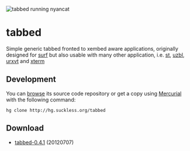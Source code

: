 ![tabbed running nyancat](/tabbed.png)

tabbed
======
Simple generic tabbed fronted to xembed aware applications, originally designed
for [surf](http://surf.suckless.org) but also usable with many other
application, i.e. [st](http://st.suckless.org), [uzbl](http://uzbl.org),
[urxvt](http://software.schmorp.de/pkg/rxvt-unicode) and
[xterm](http://invisible-island.net/xterm/)

Development
-----------
You can [browse](http://hg.suckless.org/tabbed) its source code repository or get a copy using [Mercurial](http://www.selenic.com/mercurial/) with the following command:

	hg clone http://hg.suckless.org/tabbed

Download
--------
* [tabbed-0.4.1](http://dl.suckless.org/tools/tabbed-0.4.1.tar.gz) (20120707)

